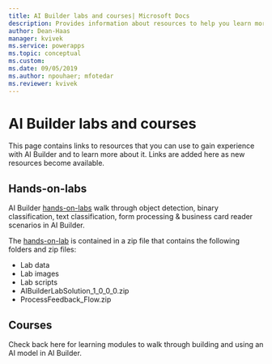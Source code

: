```yaml
---
title: AI Builder labs and courses| Microsoft Docs
description: Provides information about resources to help you learn more about AI Builder 
author: Dean-Haas
manager: kvivek
ms.service: powerapps
ms.topic: conceptual
ms.custom: 
ms.date: 09/05/2019
ms.author: npouhaer; mfotedar
ms.reviewer: kvivek
---
```


# AI Builder labs and courses

This page contains links to resources that you can use to gain experience with AI Builder and to learn more about it. Links are added here as new resources become available.

## Hands-on-labs

AI Builder [hands-on-labs](https://aka.ms/ai-builder-labs)  walk through object detection, binary classification, text classification, form processing & business card reader scenarios in AI Builder.

The [hands-on-lab](https://aka.ms/ai-builder-labs) is contained in a zip file that contains the following folders and zip files:
- Lab data
- Lab images
- Lab scripts
- AIBuilderLabSolution_1_0_0_0.zip
- ProcessFeedback_Flow.zip

## Courses

Check back here for learning modules to walk through building and using an AI model in AI Builder. 